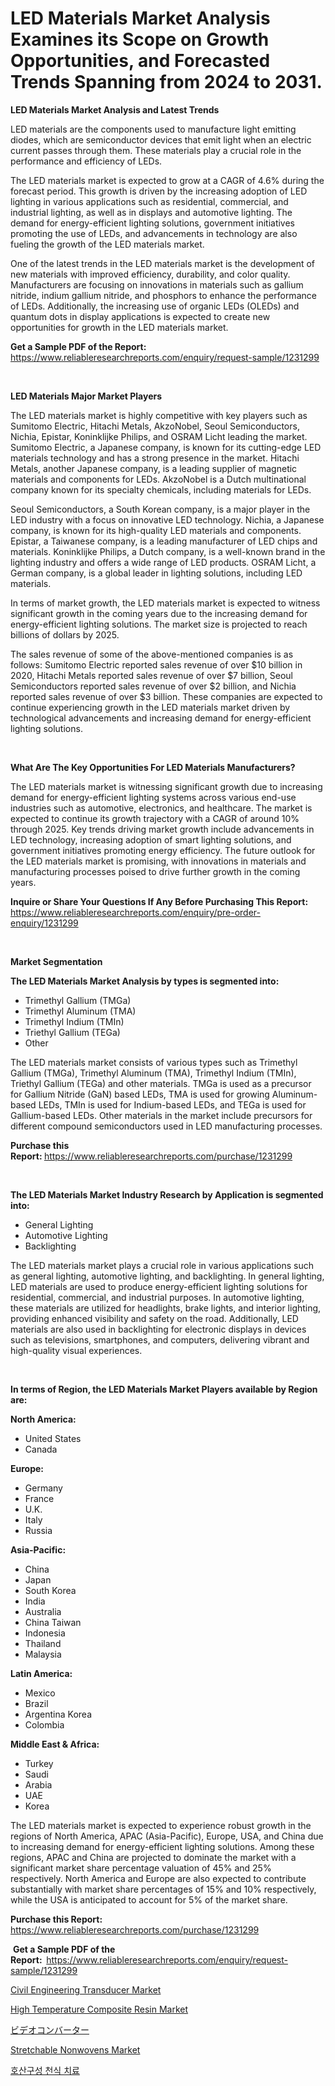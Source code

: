<p><h1>LED Materials Market Analysis Examines its Scope on Growth Opportunities, and Forecasted Trends Spanning from 2024 to 2031.</h1></p><p><strong>LED Materials Market Analysis and Latest Trends</strong></p>
<p><p>LED materials are the components used to manufacture light emitting diodes, which are semiconductor devices that emit light when an electric current passes through them. These materials play a crucial role in the performance and efficiency of LEDs.</p><p>The LED materials market is expected to grow at a CAGR of 4.6% during the forecast period. This growth is driven by the increasing adoption of LED lighting in various applications such as residential, commercial, and industrial lighting, as well as in displays and automotive lighting. The demand for energy-efficient lighting solutions, government initiatives promoting the use of LEDs, and advancements in technology are also fueling the growth of the LED materials market.</p><p>One of the latest trends in the LED materials market is the development of new materials with improved efficiency, durability, and color quality. Manufacturers are focusing on innovations in materials such as gallium nitride, indium gallium nitride, and phosphors to enhance the performance of LEDs. Additionally, the increasing use of organic LEDs (OLEDs) and quantum dots in display applications is expected to create new opportunities for growth in the LED materials market.</p></p>
<p><strong>Get a Sample PDF of the Report:&nbsp;</strong> <a href="https://www.reliableresearchreports.com/enquiry/request-sample/1231299">https://www.reliableresearchreports.com/enquiry/request-sample/1231299</a></p>
<p>&nbsp;</p>
<p><strong>LED Materials Major Market Players</strong></p>
<p><p>The LED materials market is highly competitive with key players such as Sumitomo Electric, Hitachi Metals, AkzoNobel, Seoul Semiconductors, Nichia, Epistar, Koninklijke Philips, and OSRAM Licht leading the market. Sumitomo Electric, a Japanese company, is known for its cutting-edge LED materials technology and has a strong presence in the market. Hitachi Metals, another Japanese company, is a leading supplier of magnetic materials and components for LEDs. AkzoNobel is a Dutch multinational company known for its specialty chemicals, including materials for LEDs.</p><p>Seoul Semiconductors, a South Korean company, is a major player in the LED industry with a focus on innovative LED technology. Nichia, a Japanese company, is known for its high-quality LED materials and components. Epistar, a Taiwanese company, is a leading manufacturer of LED chips and materials. Koninklijke Philips, a Dutch company, is a well-known brand in the lighting industry and offers a wide range of LED products. OSRAM Licht, a German company, is a global leader in lighting solutions, including LED materials.</p><p>In terms of market growth, the LED materials market is expected to witness significant growth in the coming years due to the increasing demand for energy-efficient lighting solutions. The market size is projected to reach billions of dollars by 2025.</p><p>The sales revenue of some of the above-mentioned companies is as follows: Sumitomo Electric reported sales revenue of over $10 billion in 2020, Hitachi Metals reported sales revenue of over $7 billion, Seoul Semiconductors reported sales revenue of over $2 billion, and Nichia reported sales revenue of over $3 billion. These companies are expected to continue experiencing growth in the LED materials market driven by technological advancements and increasing demand for energy-efficient lighting solutions.</p></p>
<p>&nbsp;</p>
<p><strong>What Are The Key Opportunities For LED Materials Manufacturers?</strong></p>
<p><p>The LED materials market is witnessing significant growth due to increasing demand for energy-efficient lighting systems across various end-use industries such as automotive, electronics, and healthcare. The market is expected to continue its growth trajectory with a CAGR of around 10% through 2025. Key trends driving market growth include advancements in LED technology, increasing adoption of smart lighting solutions, and government initiatives promoting energy efficiency. The future outlook for the LED materials market is promising, with innovations in materials and manufacturing processes poised to drive further growth in the coming years.</p></p>
<p><strong>Inquire or Share Your Questions If Any Before Purchasing This Report:</strong> <a href="https://www.reliableresearchreports.com/enquiry/pre-order-enquiry/1231299">https://www.reliableresearchreports.com/enquiry/pre-order-enquiry/1231299</a></p>
<p>&nbsp;</p>
<p><strong>Market Segmentation</strong></p>
<p><strong>The LED Materials Market Analysis by types is segmented into:</strong></p>
<p><ul><li>Trimethyl Gallium (TMGa)</li><li>Trimethyl Aluminum (TMA)</li><li>Trimethyl Indium (TMIn)</li><li>Triethyl Gallium (TEGa)</li><li>Other</li></ul></p>
<p><p>The LED materials market consists of various types such as Trimethyl Gallium (TMGa), Trimethyl Aluminum (TMA), Trimethyl Indium (TMIn), Triethyl Gallium (TEGa) and other materials. TMGa is used as a precursor for Gallium Nitride (GaN) based LEDs, TMA is used for growing Aluminum-based LEDs, TMIn is used for Indium-based LEDs, and TEGa is used for Gallium-based LEDs. Other materials in the market include precursors for different compound semiconductors used in LED manufacturing processes.</p></p>
<p><strong>Purchase this Report:&nbsp;</strong><a href="https://www.reliableresearchreports.com/purchase/1231299">https://www.reliableresearchreports.com/purchase/1231299</a></p>
<p>&nbsp;</p>
<p><strong>The LED Materials Market Industry Research by Application is segmented into:</strong></p>
<p><ul><li>General Lighting</li><li>Automotive Lighting</li><li>Backlighting</li></ul></p>
<p><p>The LED materials market plays a crucial role in various applications such as general lighting, automotive lighting, and backlighting. In general lighting, LED materials are used to produce energy-efficient lighting solutions for residential, commercial, and industrial purposes. In automotive lighting, these materials are utilized for headlights, brake lights, and interior lighting, providing enhanced visibility and safety on the road. Additionally, LED materials are also used in backlighting for electronic displays in devices such as televisions, smartphones, and computers, delivering vibrant and high-quality visual experiences.</p></p>
<p>&nbsp;</p>
<p><strong>In terms of Region, the LED Materials Market Players available by Region are:</strong></p>
<p>
    <p> <strong> North America: </strong>
        <ul>
            <li>United States</li>
            <li>Canada</li>
        </ul>
        </p> 
    <p> <strong> Europe: </strong>
        <ul>
            <li>Germany</li>
            <li>France</li>
            <li>U.K.</li>
            <li>Italy</li>
            <li>Russia</li>
        </ul>
        </p> 
    <p> <strong> Asia-Pacific: </strong>
        <ul>
            <li>China</li>
            <li>Japan</li>
            <li>South Korea</li>
            <li>India</li>
            <li>Australia</li>
            <li>China Taiwan</li>
            <li>Indonesia</li>
            <li>Thailand</li>
            <li>Malaysia</li>
        </ul>
        </p> 
    <p> <strong> Latin America: </strong>
        <ul>
            <li>Mexico</li>
            <li>Brazil</li>
            <li>Argentina Korea</li>
            <li>Colombia</li>
        </ul>
        </p> 
    <p> <strong> Middle East & Africa: </strong>
        <ul>
            <li>Turkey</li>
            <li>Saudi</li>
            <li>Arabia</li>
            <li>UAE</li>
            <li>Korea</li>
        </ul>
    </p>
    </p>
<p><p>The LED materials market is expected to experience robust growth in the regions of North America, APAC (Asia-Pacific), Europe, USA, and China due to increasing demand for energy-efficient lighting solutions. Among these regions, APAC and China are projected to dominate the market with a significant market share percentage valuation of 45% and 25% respectively. North America and Europe are also expected to contribute substantially with market share percentages of 15% and 10% respectively, while the USA is anticipated to account for 5% of the market share.</p></p>
<p><strong>Purchase this Report: </strong><a href="https://www.reliableresearchreports.com/purchase/1231299">https://www.reliableresearchreports.com/purchase/1231299</a></p>
<p>&nbsp;<strong>Get a Sample PDF of the Report:&nbsp;&nbsp;</strong><a href="https://www.reliableresearchreports.com/enquiry/request-sample/1231299">https://www.reliableresearchreports.com/enquiry/request-sample/1231299</a></p>
<p><strong></strong></p>
<p><p><a href="https://view.publitas.com/reportprime-1/civil-engineering-transducer-market-size-market-share-and-global-market-analysis-report-2024-2031/">Civil Engineering Transducer Market</a></p><p><a href="https://github.com/RickHolmes3/Market-Research-Report-List-3/blob/main/high-temperature-composite-resin-market.md">High Temperature Composite Resin Market</a></p><p><a href="https://github.com/zekaoe592392/Market-Research-Report-List-1/blob/main/9560328194316.md">ビデオコンバーター</a></p><p><a href="https://boundless-drawbridge-702.notion.site/Stretchable-Nonwovens-Market-Size-Market-Share-and-Global-Market-Analysis-Report-2024-2031-0d63767ed1024162a46d620b8f87f4fc">Stretchable Nonwovens Market</a></p><p><a href="https://github.com/crfsywufhm81415/Market-Research-Report-List-1/blob/main/6327511194040.md">호산구성 천식 치료</a></p></p>